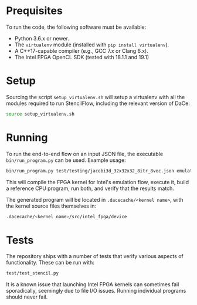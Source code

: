 Prequisites
===========

To run the code, the following software must be available:
- Python 3.6.x or newer.
- The `virtualenv` module (installed with `pip install virtualenv`).
- A C++17-capable compiler (e.g., GCC 7.x or Clang 6.x).
- The Intel FPGA OpenCL SDK (tested with 18.1.1 and 19.1)

Setup
=====

Sourcing the script `setup_virtualenv.sh` will setup a virtualenv with all the
modules required to run StencilFlow, including the relevant version of DaCe:

```bash
source setup_virtualenv.sh
```

Running
=======

To run the end-to-end flow on an input JSON file, the executable
`bin/run_program.py` can be used. Example usage:

```bash
bin/run_program.py test/testing/jacobi3d_32x32x32_8itr_8vec.json emulation -compare-to-reference
```

This will compile the FPGA kernel for Intel's emulation flow, execute it, build
a reference CPU program, run both, and verify that the results match.

The generated program will be located in `.dacecache/<kernel name>`, with the
kernel source files themselves in:

```bash
.dacecache/<kernel name>/src/intel_fpga/device
```

Tests
=====

The repository ships with a number of tests that verify various aspects of
functionality. These can be run with:

```bash
test/test_stencil.py
```

It is a known issue that launching Intel FPGA kernels can sometimes fail
sporadically, seemingly due to file I/O issues. Running individual programs
should never fail.
